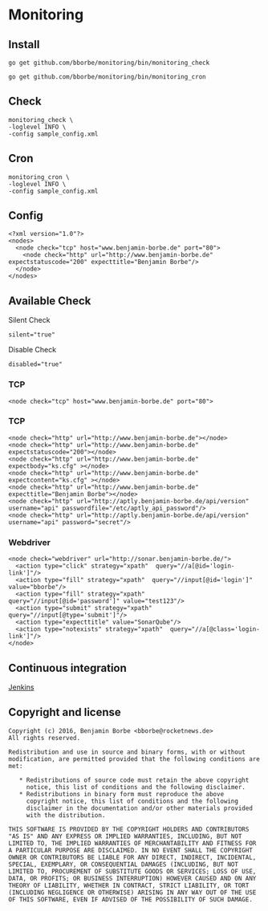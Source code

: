 # Monitoring

## Install

`go get github.com/bborbe/monitoring/bin/monitoring_check`

`go get github.com/bborbe/monitoring/bin/monitoring_cron`

## Check

```
monitoring_check \ 
-loglevel INFO \
-config sample_config.xml
```

## Cron

```
monitoring_cron \ 
-loglevel INFO \
-config sample_config.xml
```

## Config

```
<?xml version="1.0"?>
<nodes>
  <node check="tcp" host="www.benjamin-borbe.de" port="80">
    <node check="http" url="http://www.benjamin-borbe.de" expectstatuscode="200" expecttitle="Benjamin Borbe"/>
  </node>
</nodes>
```
## Available Check

Silent Check

`silent="true"`

Disable Check

`disabled="true"`

### TCP

```
<node check="tcp" host="www.benjamin-borbe.de" port="80">
```

### TCP

```
<node check="http" url="http://www.benjamin-borbe.de"></node>
<node check="http" url="http://www.benjamin-borbe.de" expectstatuscode="200"></node>
<node check="http" url="http://www.benjamin-borbe.de" expectbody="ks.cfg" ></node>
<node check="http" url="http://www.benjamin-borbe.de" expectcontent="ks.cfg" ></node>
<node check="http" url="http://www.benjamin-borbe.de" expecttitle="Benjamin Borbe"></node>
<node check="http" url="http://aptly.benjamin-borbe.de/api/version" username="api" passwordfile="/etc/aptly_api_password"/>
<node check="http" url="http://aptly.benjamin-borbe.de/api/version" username="api" password="secret"/>
```

### Webdriver

```
<node check="webdriver" url="http://sonar.benjamin-borbe.de/">
  <action type="click" strategy="xpath"  query="//a[@id='login-link']"/>
  <action type="fill" strategy="xpath"  query="//input[@id='login']" value="bborbe"/>
  <action type="fill" strategy="xpath"  query="//input[@id='password']" value="test123"/>
  <action type="submit" strategy="xpath"  query="//input[@type='submit']"/>
  <action type="expecttitle" value="SonarQube"/>
  <action type="notexists" strategy="xpath"  query="//a[@class='login-link']"/>
</node>
```

## Continuous integration

[Jenkins](https://www.benjamin-borbe.de/jenkins/job/Go-Monitoring/)

## Copyright and license

    Copyright (c) 2016, Benjamin Borbe <bborbe@rocketnews.de>
    All rights reserved.
    
    Redistribution and use in source and binary forms, with or without
    modification, are permitted provided that the following conditions are
    met:
    
       * Redistributions of source code must retain the above copyright
         notice, this list of conditions and the following disclaimer.
       * Redistributions in binary form must reproduce the above
         copyright notice, this list of conditions and the following
         disclaimer in the documentation and/or other materials provided
         with the distribution.

    THIS SOFTWARE IS PROVIDED BY THE COPYRIGHT HOLDERS AND CONTRIBUTORS
    "AS IS" AND ANY EXPRESS OR IMPLIED WARRANTIES, INCLUDING, BUT NOT
    LIMITED TO, THE IMPLIED WARRANTIES OF MERCHANTABILITY AND FITNESS FOR
    A PARTICULAR PURPOSE ARE DISCLAIMED. IN NO EVENT SHALL THE COPYRIGHT
    OWNER OR CONTRIBUTORS BE LIABLE FOR ANY DIRECT, INDIRECT, INCIDENTAL,
    SPECIAL, EXEMPLARY, OR CONSEQUENTIAL DAMAGES (INCLUDING, BUT NOT
    LIMITED TO, PROCUREMENT OF SUBSTITUTE GOODS OR SERVICES; LOSS OF USE,
    DATA, OR PROFITS; OR BUSINESS INTERRUPTION) HOWEVER CAUSED AND ON ANY
    THEORY OF LIABILITY, WHETHER IN CONTRACT, STRICT LIABILITY, OR TORT
    (INCLUDING NEGLIGENCE OR OTHERWISE) ARISING IN ANY WAY OUT OF THE USE
    OF THIS SOFTWARE, EVEN IF ADVISED OF THE POSSIBILITY OF SUCH DAMAGE.
